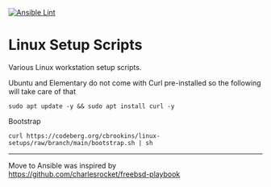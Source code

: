 [![Ansible Lint](https://github.com/cbrookins/linux-setups/actions/workflows/ansible-lint.yml/badge.svg?branch=main)](https://github.com/cbrookins/linux-setups/actions/workflows/ansible-lint.yml)

# Linux Setup Scripts
Various Linux workstation setup scripts.

Ubuntu and Elementary do not come with Curl pre-installed so the following will take care of that
```
sudo apt update -y && sudo apt install curl -y
```
Bootstrap
```
curl https://codeberg.org/cbrookins/linux-setups/raw/branch/main/bootstrap.sh | sh
```

***


Move to Ansible was inspired by  
https://github.com/charlesrocket/freebsd-playbook

